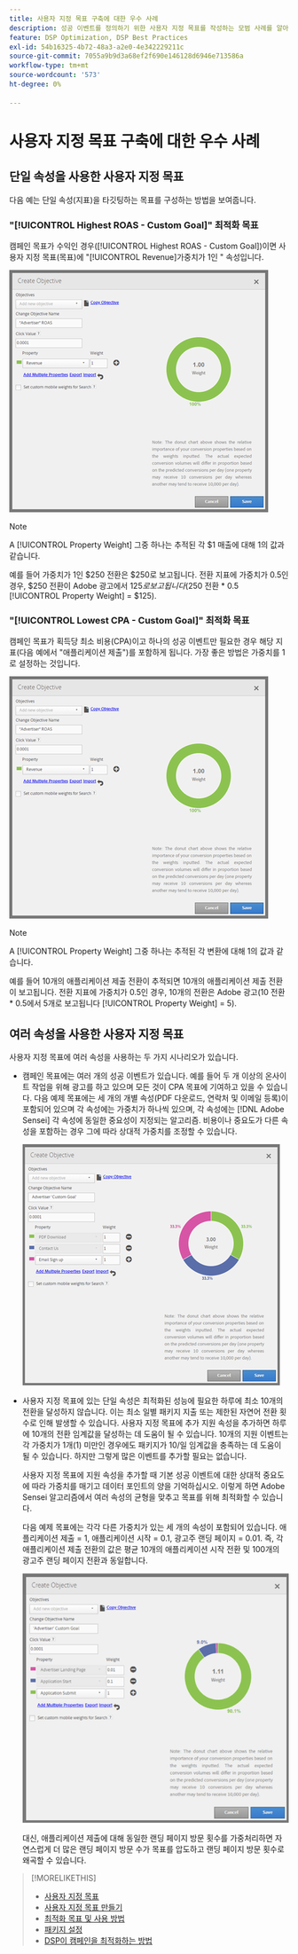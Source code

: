 ```yaml
---
title: 사용자 지정 목표 구축에 대한 우수 사례
description: 성공 이벤트를 정의하기 위한 사용자 지정 목표를 작성하는 모범 사례를 알아봅니다.
feature: DSP Optimization, DSP Best Practices
exl-id: 54b16325-4b72-48a3-a2e0-4e342229211c
source-git-commit: 7055a9b9d3a68ef2f690e146128d6946e713586a
workflow-type: tm+mt
source-wordcount: '573'
ht-degree: 0%

---
```


# 사용자 지정 목표 구축에 대한 우수 사례

## 단일 속성을 사용한 사용자 지정 목표

다음 예는 단일 속성(지표)을 타깃팅하는 목표를 구성하는 방법을 보여줍니다.

### &quot;[!UICONTROL Highest ROAS - Custom Goal]&quot; 최적화 목표

캠페인 목표가 수익인 경우([!UICONTROL Highest ROAS - Custom Goal])이면 사용자 지정 목표(목표)에 &quot;[!UICONTROL Revenue]가중치가 1인 &quot; 속성입니다.

![단일 속성을 사용하는 ROAS 사용자 지정 목표의 예](/help/dsp/assets/custom-goal-roas.png)

>[!NOTE]
>
> A [!UICONTROL Property Weight] 그중 하나는 추적된 각 $1 매출에 대해 1의 값과 같습니다.
>
> 예를 들어 가중치가 1인 $250 전환은 $250로 보고됩니다. 전환 지표에 가중치가 0.5인 경우, $250 전환이 Adobe 광고에서 $125로 보고됩니다($250 전환 * 0.5 [!UICONTROL Property Weight] = $125).

### &quot;[!UICONTROL Lowest CPA - Custom Goal]&quot; 최적화 목표

캠페인 목표가 획득당 최소 비용(CPA)이고 하나의 성공 이벤트만 필요한 경우 해당 지표(다음 예에서 &quot;애플리케이션 제출&quot;)를 포함하게 됩니다. 가장 좋은 방법은 가중치를 1로 설정하는 것입니다.

![단일 속성을 사용한 CPA 사용자 지정 목표 예제](/help/dsp/assets/custom-goal-roas.png)

>[!NOTE]
>
> A [!UICONTROL Property Weight] 그중 하나는 추적된 각 변환에 대해 1의 값과 같습니다.
>
> 예를 들어 10개의 애플리케이션 제출 전환이 추적되면 10개의 애플리케이션 제출 전환이 보고됩니다.  전환 지표에 가중치가 0.5인 경우, 10개의 전환은 Adobe 광고(10 전환 * 0.5에서 5개로 보고됩니다 [!UICONTROL Property Weight] = 5).

## 여러 속성을 사용한 사용자 지정 목표

사용자 지정 목표에 여러 속성을 사용하는 두 가지 시나리오가 있습니다.

* 캠페인 목표에는 여러 개의 성공 이벤트가 있습니다. 예를 들어 두 개 이상의 온사이트 작업을 위해 광고를 하고 있으며 모든 것이 CPA 목표에 기여하고 있을 수 있습니다. 다음 예제 목표에는 세 개의 개별 속성(PDF 다운로드, 연락처 및 이메일 등록)이 포함되어 있으며 각 속성에는 가중치가 하나씩 있으며, 각 속성에는 [!DNL Adobe Sensei] 각 속성에 동일한 중요성이 지정되는 알고리즘. 비용이나 중요도가 다른 속성을 포함하는 경우 그에 따라 상대적 가중치를 조정할 수 있습니다.

   ![여러 속성이 있는 사용자 지정 목표 예](/help/dsp/assets/custom-goal-multiple-properties.png)

* 사용자 지정 목표에 있는 단일 속성은 최적화된 성능에 필요한 하루에 최소 10개의 전환을 달성하지 않습니다. 이는 최소 일별 패키지 지출 또는 제한된 자연어 전환 횟수로 인해 발생할 수 있습니다. 사용자 지정 목표에 추가 지원 속성을 추가하면 하루에 10개의 전환 임계값을 달성하는 데 도움이 될 수 있습니다. 10개의 지원 이벤트는 각 가중치가 1개(1) 미만인 경우에도 패키지가 10/일 임계값을 충족하는 데 도움이 될 수 있습니다. 하지만 그렇게 많은 이벤트를 추가할 필요는 없습니다.

   사용자 지정 목표에 지원 속성을 추가할 때 기본 성공 이벤트에 대한 상대적 중요도에 따라 가중치를 매기고 데이터 포인트의 양을 기억하십시오. 이렇게 하면 Adobe Sensei 알고리즘에서 여러 속성의 균형을 맞추고 목표를 위해 최적화할 수 있습니다.

   다음 예제 목표에는 각각 다른 가중치가 있는 세 개의 속성이 포함되어 있습니다. 애플리케이션 제출 = 1, 애플리케이션 시작 = 0.1, 광고주 랜딩 페이지 = 0.01. 즉, 각 애플리케이션 제출 전환의 값은 평균 10개의 애플리케이션 시작 전환 및 100개의 광고주 랜딩 페이지 전환과 동일합니다.

   ![여러 속성이 있는 사용자 지정 목표 예](/help/dsp/assets/custom-goal-multiple-properties2.png)

   대신, 애플리케이션 제출에 대해 동일한 랜딩 페이지 방문 횟수를 가중처리하면 자연스럽게 더 많은 랜딩 페이지 방문 수가 목표를 압도하고 랜딩 페이지 방문 횟수로 왜곡할 수 있습니다.<!--reword-->

>[!MORELIKETHIS]
>
>* [사용자 지정 목표](custom-goal-about.md)
>* [사용자 지정 목표 만들기](custom-goal-create.md)
>* [최적화 목표 및 사용 방법](optimization-goals.md)
>* [패키지 설정](/help/dsp/campaign-management/packages/package-settings.md)
> * [DSP이 캠페인을 최적화하는 방법](optimization-how-dsp-optimizes-campaigns.md)

